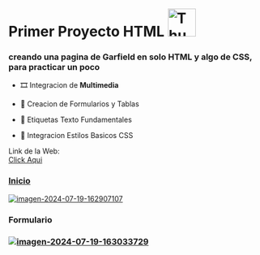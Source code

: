 <h1>Primer Proyecto HTML <a href="https://emoji.gg/emoji/10926-thumbs-up-meme"><img src="https://cdn3.emoji.gg/emojis/10926-thumbs-up-meme.png" width="55px" height="55px" alt="Thumbs_up_meme"></a></h1>
<h3>creando una pagina de Garfield en solo HTML y algo de CSS, para practicar un poco</h3>

- 🎞 Integracion de **Multimedia**

- 📑 Creacion de Formularios y Tablas

- 🎇 Etiquetas Texto Fundamentales

- 🎨 Integracion Estilos Basicos CSS

Link de la Web: <br>
<a href='https://proyecto-html-garfield.netlify.app/' target='_blank'>Click Aqui

<h3>Inicio</h3>
  <a href='https://postimg.cc/LgKkQKJh' target='_blank'><img src='https://i.postimg.cc/rszhmqcG/imagen-2024-07-19-162907107.png' border='0' alt='imagen-2024-07-19-162907107'/></a>
<h3>Formulario<h3>
  <a href='https://postimg.cc/G9Fv3fBJ' target='_blank'><img src='https://i.postimg.cc/WpK88LTK/imagen-2024-07-19-163033729.png' border='0' alt='imagen-2024-07-19-163033729'/></a>
